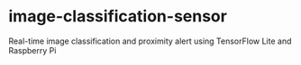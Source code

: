 # image-classification-sensor
Real-time image classification and proximity alert using TensorFlow Lite and Raspberry Pi
